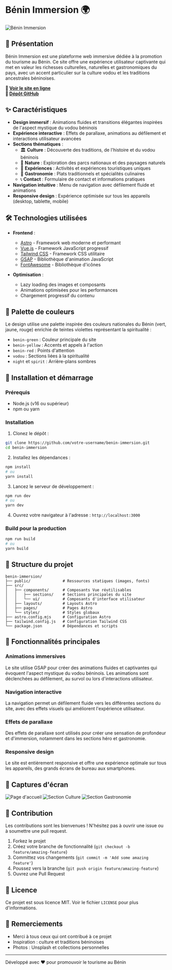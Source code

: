 # Bénin Immersion 🌍

![Bénin Immersion](public/img/benin-immersion-preview.png)

## 🌟 Présentation

Bénin Immersion est une plateforme web immersive dédiée à la promotion du tourisme au Bénin. Ce site offre une expérience utilisateur captivante qui met en valeur les richesses culturelles, naturelles et gastronomiques du pays, avec un accent particulier sur la culture vodou et les traditions ancestrales béninoises.

**🔗 [Voir le site en ligne](https://benin-immersion.vercel.app/)**  
**🔗 [Dépôt GitHub](https://github.com/votre-username/benin-immersion)**

## ✨ Caractéristiques

- **Design immersif** : Animations fluides et transitions élégantes inspirées de l'aspect mystique du vodou béninois
- **Expérience interactive** : Effets de parallaxe, animations au défilement et interactions utilisateur avancées
- **Sections thématiques** :
  - 🏛️ **Culture** : Découverte des traditions, de l'histoire et du vodou béninois
  - 🌿 **Nature** : Exploration des parcs nationaux et des paysages naturels
  - 🧠 **Expériences** : Activités et expériences touristiques uniques
  - 🍲 **Gastronomie** : Plats traditionnels et spécialités culinaires
  - 📞 **Contact** : Formulaire de contact et informations pratiques
- **Navigation intuitive** : Menu de navigation avec défilement fluide et animations
- **Responsive design** : Expérience optimisée sur tous les appareils (desktop, tablette, mobile)

## 🛠️ Technologies utilisées

- **Frontend** :
  - [Astro](https://astro.build/) - Framework web moderne et performant
  - [Vue.js](https://vuejs.org/) - Framework JavaScript progressif
  - [Tailwind CSS](https://tailwindcss.com/) - Framework CSS utilitaire
  - [GSAP](https://greensock.com/gsap/) - Bibliothèque d'animation JavaScript
  - [FontAwesome](https://fontawesome.com/) - Bibliothèque d'icônes

- **Optimisation** :
  - Lazy loading des images et composants
  - Animations optimisées pour les performances
  - Chargement progressif du contenu

## 🎨 Palette de couleurs

Le design utilise une palette inspirée des couleurs nationales du Bénin (vert, jaune, rouge) enrichie de teintes violettes représentant la spiritualité :

- `benin-green` : Couleur principale du site
- `benin-yellow` : Accents et appels à l'action
- `benin-red` : Points d'attention
- `vodou` : Sections liées à la spiritualité
- `night` et `spirit` : Arrière-plans sombres

## 🚀 Installation et démarrage

### Prérequis

- Node.js (v16 ou supérieur)
- npm ou yarn

### Installation

1. Clonez le dépôt :
```bash
git clone https://github.com/votre-username/benin-immersion.git
cd benin-immersion
```

2. Installez les dépendances :
```bash
npm install
# ou
yarn install
```

3. Lancez le serveur de développement :
```bash
npm run dev
# ou
yarn dev
```

4. Ouvrez votre navigateur à l'adresse : `http://localhost:3000`

### Build pour la production

```bash
npm run build
# ou
yarn build
```

## 📝 Structure du projet

```
benin-immersion/
├── public/              # Ressources statiques (images, fonts)
├── src/
│   ├── components/      # Composants Vue réutilisables
│   │   ├── sections/    # Sections principales du site
│   │   └── ui/          # Composants d'interface utilisateur
│   ├── layouts/         # Layouts Astro
│   ├── pages/           # Pages Astro
│   └── styles/          # Styles globaux
├── astro.config.mjs     # Configuration Astro
├── tailwind.config.js   # Configuration Tailwind CSS
└── package.json         # Dépendances et scripts
```

## 🌟 Fonctionnalités principales

### Animations immersives

Le site utilise GSAP pour créer des animations fluides et captivantes qui évoquent l'aspect mystique du vodou béninois. Les animations sont déclenchées au défilement, au survol ou lors d'interactions utilisateur.

### Navigation interactive

La navigation permet un défilement fluide vers les différentes sections du site, avec des effets visuels qui améliorent l'expérience utilisateur.

### Effets de parallaxe

Des effets de parallaxe sont utilisés pour créer une sensation de profondeur et d'immersion, notamment dans les sections héro et gastronomie.

### Responsive design

Le site est entièrement responsive et offre une expérience optimale sur tous les appareils, des grands écrans de bureau aux smartphones.

## 📸 Captures d'écran

![Page d'accueil](public/img/screenshot-home.png)
![Section Culture](public/img/screenshot-culture.png)
![Section Gastronomie](public/img/screenshot-gastronomy.png)

## 🤝 Contribution

Les contributions sont les bienvenues ! N'hésitez pas à ouvrir une issue ou à soumettre une pull request.

1. Forkez le projet
2. Créez votre branche de fonctionnalité (`git checkout -b feature/amazing-feature`)
3. Committez vos changements (`git commit -m 'Add some amazing feature'`)
4. Poussez vers la branche (`git push origin feature/amazing-feature`)
5. Ouvrez une Pull Request

## 📄 Licence

Ce projet est sous licence MIT. Voir le fichier `LICENSE` pour plus d'informations.

## 👏 Remerciements

- Merci à tous ceux qui ont contribué à ce projet
- Inspiration : culture et traditions béninoises
- Photos : Unsplash et collections personnelles

---

Développé avec ❤️ pour promouvoir le tourisme au Bénin
